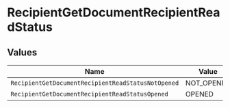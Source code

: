 # RecipientGetDocumentRecipientReadStatus


## Values

| Name                                               | Value                                              |
| -------------------------------------------------- | -------------------------------------------------- |
| `RecipientGetDocumentRecipientReadStatusNotOpened` | NOT_OPENED                                         |
| `RecipientGetDocumentRecipientReadStatusOpened`    | OPENED                                             |